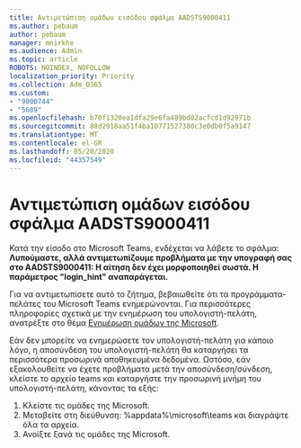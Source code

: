 ```yaml
---
title: Αντιμετώπιση ομάδων εισόδου σφάλμα AADSTS9000411
ms.author: pebaum
author: pebaum
manager: mnirkhe
ms.audience: Admin
ms.topic: article
ROBOTS: NOINDEX, NOFOLLOW
localization_priority: Priority
ms.collection: Adm_O365
ms.custom:
- "9000744"
- "5689"
ms.openlocfilehash: b70f1320ea1dfa29e6fa489bd02acfcd1d92971b
ms.sourcegitcommit: 88d2918aa51f4ba10771527380c3e0db0f5a9147
ms.translationtype: MT
ms.contentlocale: el-GR
ms.lasthandoff: 05/20/2020
ms.locfileid: "44357549"
---
```

# <a name="addressing-teams-sign-in-error-aadsts9000411"></a>Αντιμετώπιση ομάδων εισόδου σφάλμα AADSTS9000411

Κατά την είσοδο στο Microsoft Teams, ενδέχεται να λάβετε το σφάλμα: **Λυπούμαστε, αλλά αντιμετωπίζουμε προβλήματα με την υπογραφή σας στο AADSTS9000411: Η αίτηση δεν έχει μορφοποιηθεί σωστά. Η παράμετρος "login_hint" αναπαράγεται.**

Για να αντιμετωπίσετε αυτό το ζήτημα, βεβαιωθείτε ότι τα προγράμματα-πελάτες του Microsoft Teams ενημερώνονται. Για περισσότερες πληροφορίες σχετικά με την ενημέρωση του υπολογιστή-πελάτη, ανατρέξτε στο θέμα [Ενημέρωση ομάδων της Microsoft](https://support.office.com/article/Update-Microsoft-Teams-535a8e4b-45f0-4f6c-8b3d-91bca7a51db1).

Εάν δεν μπορείτε να ενημερώσετε τον υπολογιστή-πελάτη για κάποιο λόγο, η αποσύνδεση του υπολογιστή-πελάτη θα καταργήσει τα περισσότερα προσωρινά αποθηκευμένα δεδομένα. Ωστόσο, εάν εξακολουθείτε να έχετε προβλήματα μετά την αποσύνδεση/σύνδεση, κλείστε το αρχείο teams και καταργήστε την προσωρινή μνήμη του υπολογιστή-πελάτη, κάνοντας τα εξής:
1. Κλείστε τις ομάδες της Microsoft.
2. Μεταβείτε στη διεύθυνση: %appdata%\microsoft\teams και διαγράψτε όλα τα αρχεία.
3. Ανοίξτε ξανά τις ομάδες της Microsoft.
